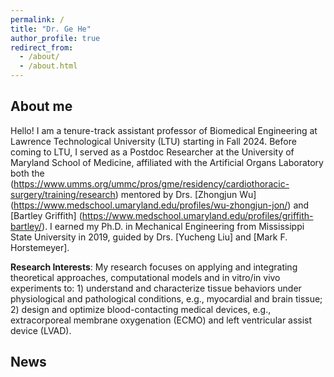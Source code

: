 ```yaml
---
permalink: /
title: "Dr. Ge He"
author_profile: true
redirect_from: 
  - /about/
  - /about.html
---
```


## About me
Hello! I am a tenure-track assistant professor of Biomedical Engineering at Lawrence Technological University (LTU) starting in Fall 2024. Before coming to LTU, I served as a Postdoc Researcher at the University of Maryland School of Medicine, affiliated with the Artificial Organs Laboratory both the (https://www.umms.org/ummc/pros/gme/residency/cardiothoracic-surgery/training/research) mentored by Drs. [Zhongjun Wu] (https://www.medschool.umaryland.edu/profiles/wu-zhongjun-jon/) and [Bartley Griffith] (https://www.medschool.umaryland.edu/profiles/griffith-bartley/). I earned my Ph.D. in Mechanical Engineering from Mississippi State University in 2019, guided by Drs. [Yucheng Liu] and [Mark F. Horstemeyer]. 

**Research Interests**: My research focuses on applying and integrating theoretical approaches, computational models and in vitro/in vivo experiments to: 1) understand and characterize tissue behaviors under physiological and pathological conditions, e.g., myocardial and brain tissue; 2) design and optimize blood-contacting medical devices, e.g., extracorporeal membrane oxygenation (ECMO) and left ventricular assist device (LVAD). 


## News 


<br/>

<script type='text/javascript' id='clustrmaps' src='//cdn.clustrmaps.com/map_v2.js?cl=ffffff&w=300&t=tt&d=SwUv9j7dZkNLy25NFF2QqQ3t7PxjENqQJIJ1Qcc3hPY&co=2d78ad&cmo=3acc3a&cmn=ff5353&ct=ffffff'></script>
